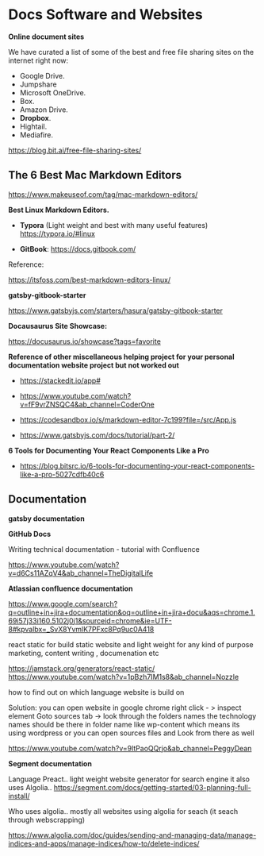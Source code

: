 # Docs Software and Websites

**Online document sites**

We have curated a list of some of the best and free file sharing sites on the internet right now:

- Google Drive.
- Jumpshare
- Microsoft OneDrive.
- Box.
- Amazon Drive.
- **Dropbox**.
- Hightail.
- Mediafire.

https://blog.bit.ai/free-file-sharing-sites/

## The 6 Best Mac Markdown Editors

https://www.makeuseof.com/tag/mac-markdown-editors/

**Best Linux Markdown Editors.**

- **Typora** (Light weight and best with many useful features) https://typora.io/#linux

- **GitBook**: https://docs.gitbook.com/

Reference:

https://itsfoss.com/best-markdown-editors-linux/

**gatsby-gitbook-starter**

https://www.gatsbyjs.com/starters/hasura/gatsby-gitbook-starter

**Docausaurus Site Showcase:**

https://docusaurus.io/showcase?tags=favorite

**Reference of other miscellaneous helping project for your personal documentation website project but not worked out**

- https://stackedit.io/app#

- https://www.youtube.com/watch?v=fF9vrZNSQC4&ab_channel=CoderOne

- https://codesandbox.io/s/markdown-editor-7c199?file=/src/App.js

- https://www.gatsbyjs.com/docs/tutorial/part-2/

**6 Tools for Documenting Your React Components Like a Pro**

- https://blog.bitsrc.io/6-tools-for-documenting-your-react-components-like-a-pro-5027cdfb40c6

## Documentation

**gatsby documentation**

**GitHub Docs**

Writing technical documentation - tutorial with Confluence

https://www.youtube.com/watch?v=d6Cs11AZqV4&ab_channel=TheDigitalLife

**Atlassian confluence documentation**

https://www.google.com/search?q=outline+in+jira+documentation&oq=outline+in+jira+docu&aqs=chrome.1.69i57j33i160.5102j0j1&sourceid=chrome&ie=UTF-8#kpvalbx=_SvX8YvmlK7PFxc8Pq9uc0A418

react static for build static website and light weight for any kind of purpose marketing, content writing , documenation etc

https://jamstack.org/generators/react-static/
https://www.youtube.com/watch?v=1pBzh7IM1s8&ab_channel=Nozzle

how to find out on which language website is build on

Solution:
you can open website in google chrome
right click - > inspect element
Goto sources tab -> look through the folders names the technology names should be there in folder name like wp-content which means its using wordpress or you can open sources files and Look from there as well

https://www.youtube.com/watch?v=9ltPaoQQrjo&ab_channel=PeggyDean

**Segment documentation**

Language
Preact.. light weight website generator
for search engine it also uses Algolia..
https://segment.com/docs/getting-started/03-planning-full-install/

Who uses algolia.. mostly all websites using algolia for seach (it seach through webscrapping)

https://www.algolia.com/doc/guides/sending-and-managing-data/manage-indices-and-apps/manage-indices/how-to/delete-indices/
